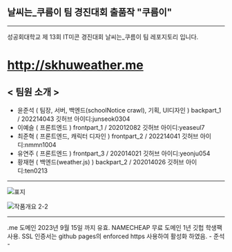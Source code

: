 ## 날씨는_쿠름이 팀 경진대회 출품작 "쿠름이"
---
성공회대학교 제 13회 IT미콘 경진대회 날씨는_쿠름이 팀 레포지토리 입니다.
# http://skhuweather.me

## < 팀원 소개 >
- 윤준석 ( 팀장, 서버, 백엔드(schoolNotice crawl), 기획, UI디자인 ) backpart_1 / 202214043 깃허브 아이디:junseok0304
- 이예슬 ( 프론트엔드 ) frontpart_1 / 202012082 깃허브 아이디:yeaseul7
- 최준혁 ( 프론트엔드, 캐릭터 디자인 ) frontpart_2 / 202214041 깃허브 아이디:nmmn1004
- 유연주 ( 프론트엔드 ) frontpart_3 / 202014021 깃허브 아이디:yeonju054
- 황재현 ( 백엔드(weather.js) ) backpart_2 / 202014026 깃허브 아이디:ten0213

---

![표지](https://user-images.githubusercontent.com/83647215/194799730-8f0e53b3-b564-485a-942a-a4efa96880d5.png)

![작품개요 2-2](https://user-images.githubusercontent.com/83647215/194800091-15321669-3108-4760-b23e-62e338a599a2.png)


---

.me 도메인 2023년 9월 15일 까지 유효. NAMECHEAP 무료 도메인 1년 깃헙 학생팩 사용. 
SSL 인증서는 github pages의 enforced https 사용하여 활성화 하였음. - 준석 -
